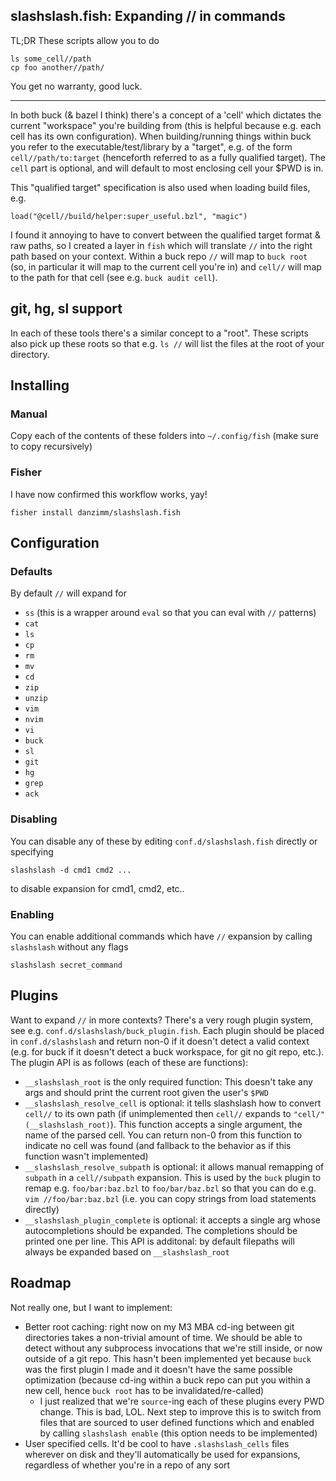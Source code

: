 ## slashslash.fish: Expanding // in commands

TL;DR These scripts allow you to do
```
ls some_cell//path
cp foo another//path/
```

You get no warranty, good luck.

---

In both buck (& bazel I think) there's a concept of a 'cell' which dictates the current "workspace" you're building from (this is helpful because e.g. each cell has its own configuration). When building/running things within buck you refer to the executable/test/library by a "target", e.g. of the form `cell//path/to:target` (henceforth referred to as a fully qualified target). The `cell` part is optional, and will default to most enclosing cell your $PWD is in.

This "qualified target" specification is also used when loading build files, e.g.
```
load("@cell//build/helper:super_useful.bzl", "magic")
```

I found it annoying to have to convert between the qualified target format & raw paths, so I created a layer in `fish` which will translate `//` into the right path based on your context. Within a buck repo `//` will map to `buck root` (so, in particular it will map to the current cell you're in) and `cell//` will map to the path for that cell (see e.g. `buck audit cell`).

## git, hg, sl support

In each of these tools there's a similar concept to a "root". These scripts also pick up these roots so that e.g. `ls //` will list the files at the root of your directory.

## Installing

### Manual

Copy each of the contents of these folders into `~/.config/fish` (make sure to copy recursively)

### Fisher

I have now confirmed this workflow works, yay!
```
fisher install danzimm/slashslash.fish
```

## Configuration

### Defaults

By default `//` will expand for
- `ss` (this is a wrapper around `eval` so that you can eval with `//` patterns)
- `cat`
- `ls`
- `cp`
- `rm`
- `mv`
- `cd`
- `zip`
- `unzip`
- `vim`
- `nvim`
- `vi`
- `buck`
- `sl`
- `git`
- `hg`
- `grep`
- `ack`

### Disabling

You can disable any of these by editing `conf.d/slashslash.fish` directly or specifying
```
slashslash -d cmd1 cmd2 ...
```
to disable expansion for cmd1, cmd2, etc..

### Enabling
You can enable additional commands which have `//` expansion by calling `slashslash` without any flags
```
slashslash secret_command
```

## Plugins

Want to expand `//` in more contexts? There's a very rough plugin system, see e.g. `conf.d/slashslash/buck_plugin.fish`. Each plugin should be placed in `conf.d/slashslash` and return non-0 if it doesn't detect a valid context (e.g. for buck if it doesn't detect a buck workspace, for git no git repo, etc.). The plugin API is as follows (each of these are functions):
- `__slashslash_root` is the only required function: This doesn't take any args and should print the current root given the user's `$PWD`
- `__slashslash_resolve_cell` is optional: it tells slashslash how to convert `cell//` to its own path (if unimplemented then `cell//` expands to `"cell/"(__slashslash_root)`). This function accepts a single argument, the name of the parsed cell. You can return non-0 from this function to indicate no cell was found (and fallback to the behavior as if this function wasn't implemented)
- `__slashslash_resolve_subpath` is optional: it allows manual remapping of `subpath` in a `cell//subpath` expansion. This is used by the `buck` plugin to remap e.g. `foo/bar:baz.bzl` to `foo/bar/baz.bzl` so that you can do e.g. `vim //foo/bar:baz.bzl` (i.e. you can copy strings from load statements directly)
- `__slashslash_plugin_complete` is optional: it accepts a single arg whose autocompletions should be expanded. The completions should be printed one per line. This API is additonal: by default filepaths will always be expanded based on `__slashslash_root`

## Roadmap

Not really one, but I want to implement:
- Better root caching: right now on my M3 MBA cd-ing between git directories takes a non-trivial amount of time. We should be able to detect without any subprocess invocations that we're still inside, or now outside of a git repo. This hasn't been implemented yet because `buck` was the first plugin I made and it doesn't have the same possible optimization (because cd-ing within a buck repo can put you within a new cell, hence `buck root` has to be invalidated/re-called)
    - I just realized that we're `source`-ing each of these plugins every PWD change. This is bad, LOL. Next step to improve this is to switch from files that are sourced to user defined functions which and enabled by calling `slashslash enable` (this option needs to be implemented)
- User specified cells. It'd be cool to have `.slashslash_cells` files wherever on disk and they'll automatically be used for expansions, regardless of whether you're in a repo of any sort
